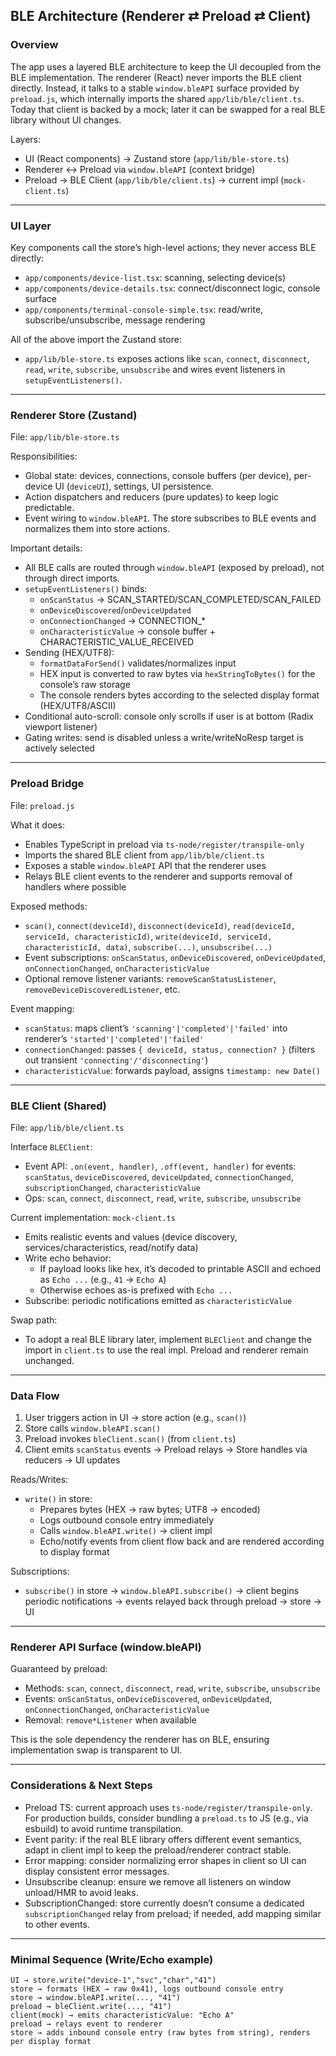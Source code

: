 ## BLE Architecture (Renderer ⇄ Preload ⇄ Client)

### Overview
The app uses a layered BLE architecture to keep the UI decoupled from the BLE implementation. The renderer (React) never imports the BLE client directly. Instead, it talks to a stable `window.bleAPI` surface provided by `preload.js`, which internally imports the shared `app/lib/ble/client.ts`. Today that client is backed by a mock; later it can be swapped for a real BLE library without UI changes.

Layers:
- UI (React components) → Zustand store (`app/lib/ble-store.ts`)
- Renderer ↔ Preload via `window.bleAPI` (context bridge)
- Preload → BLE Client (`app/lib/ble/client.ts`) → current impl (`mock-client.ts`)

---

### UI Layer
Key components call the store’s high-level actions; they never access BLE directly:
- `app/components/device-list.tsx`: scanning, selecting device(s)
- `app/components/device-details.tsx`: connect/disconnect logic, console surface
- `app/components/terminal-console-simple.tsx`: read/write, subscribe/unsubscribe, message rendering

All of the above import the Zustand store:
- `app/lib/ble-store.ts` exposes actions like `scan`, `connect`, `disconnect`, `read`, `write`, `subscribe`, `unsubscribe` and wires event listeners in `setupEventListeners()`.

---

### Renderer Store (Zustand)
File: `app/lib/ble-store.ts`

Responsibilities:
- Global state: devices, connections, console buffers (per device), per-device UI (`deviceUI`), settings, UI persistence.
- Action dispatchers and reducers (pure updates) to keep logic predictable.
- Event wiring to `window.bleAPI`. The store subscribes to BLE events and normalizes them into store actions.

Important details:
- All BLE calls are routed through `window.bleAPI` (exposed by preload), not through direct imports.
- `setupEventListeners()` binds:
  - `onScanStatus` → SCAN_STARTED/SCAN_COMPLETED/SCAN_FAILED
  - `onDeviceDiscovered`/`onDeviceUpdated`
  - `onConnectionChanged` → CONNECTION_*
  - `onCharacteristicValue` → console buffer + CHARACTERISTIC_VALUE_RECEIVED
- Sending (HEX/UTF8):
  - `formatDataForSend()` validates/normalizes input
  - HEX input is converted to raw bytes via `hexStringToBytes()` for the console’s raw storage
  - The console renders bytes according to the selected display format (HEX/UTF8/ASCII)
- Conditional auto-scroll: console only scrolls if user is at bottom (Radix viewport listener)
- Gating writes: send is disabled unless a write/writeNoResp target is actively selected

---

### Preload Bridge
File: `preload.js`

What it does:
- Enables TypeScript in preload via `ts-node/register/transpile-only`
- Imports the shared BLE client from `app/lib/ble/client.ts`
- Exposes a stable `window.bleAPI` API that the renderer uses
- Relays BLE client events to the renderer and supports removal of handlers where possible

Exposed methods:
- `scan()`, `connect(deviceId)`, `disconnect(deviceId)`, `read(deviceId, serviceId, characteristicId)`, `write(deviceId, serviceId, characteristicId, data)`, `subscribe(...)`, `unsubscribe(...)`
- Event subscriptions: `onScanStatus`, `onDeviceDiscovered`, `onDeviceUpdated`, `onConnectionChanged`, `onCharacteristicValue`
- Optional remove listener variants: `removeScanStatusListener`, `removeDeviceDiscoveredListener`, etc.

Event mapping:
- `scanStatus`: maps client’s `'scanning'|'completed'|'failed'` into renderer’s `'started'|'completed'|'failed'`
- `connectionChanged`: passes `{ deviceId, status, connection? }` (filters out transient `'connecting'/'disconnecting'`)
- `characteristicValue`: forwards payload, assigns `timestamp: new Date()`

---

### BLE Client (Shared)
File: `app/lib/ble/client.ts`

Interface `BLEClient`:
- Event API: `.on(event, handler)`, `.off(event, handler)` for events: `scanStatus`, `deviceDiscovered`, `deviceUpdated`, `connectionChanged`, `subscriptionChanged`, `characteristicValue`
- Ops: `scan`, `connect`, `disconnect`, `read`, `write`, `subscribe`, `unsubscribe`

Current implementation: `mock-client.ts`
- Emits realistic events and values (device discovery, services/characteristics, read/notify data)
- Write echo behavior:
  - If payload looks like hex, it’s decoded to printable ASCII and echoed as `Echo ...` (e.g., `41` → `Echo A`)
  - Otherwise echoes as-is prefixed with `Echo ...`
- Subscribe: periodic notifications emitted as `characteristicValue`

Swap path:
- To adopt a real BLE library later, implement `BLEClient` and change the import in `client.ts` to use the real impl. Preload and renderer remain unchanged.

---

### Data Flow
1) User triggers action in UI → store action (e.g., `scan()`)
2) Store calls `window.bleAPI.scan()`
3) Preload invokes `bleClient.scan()` (from `client.ts`)
4) Client emits `scanStatus` events → Preload relays → Store handles via reducers → UI updates

Reads/Writes:
- `write()` in store:
  - Prepares bytes (HEX → raw bytes; UTF8 → encoded)
  - Logs outbound console entry immediately
  - Calls `window.bleAPI.write()` → client impl
  - Echo/notify events from client flow back and are rendered according to display format

Subscriptions:
- `subscribe()` in store → `window.bleAPI.subscribe()` → client begins periodic notifications → events relayed back through preload → store → UI

---

### Renderer API Surface (window.bleAPI)
Guaranteed by preload:
- Methods: `scan`, `connect`, `disconnect`, `read`, `write`, `subscribe`, `unsubscribe`
- Events: `onScanStatus`, `onDeviceDiscovered`, `onDeviceUpdated`, `onConnectionChanged`, `onCharacteristicValue`
- Removal: `remove*Listener` when available

This is the sole dependency the renderer has on BLE, ensuring implementation swap is transparent to UI.

---

### Considerations & Next Steps
- Preload TS: current approach uses `ts-node/register/transpile-only`. For production builds, consider bundling a `preload.ts` to JS (e.g., via esbuild) to avoid runtime transpilation.
- Event parity: if the real BLE library offers different event semantics, adapt in client impl to keep the preload/renderer contract stable.
- Error mapping: consider normalizing error shapes in client so UI can display consistent error messages.
- Unsubscribe cleanup: ensure we remove all listeners on window unload/HMR to avoid leaks.
- SubscriptionChanged: store currently doesn’t consume a dedicated `subscriptionChanged` relay from preload; if needed, add mapping similar to other events.

---

### Minimal Sequence (Write/Echo example)
```
UI → store.write("device-1","svc","char","41")
store → formats (HEX → raw 0x41), logs outbound console entry
store → window.bleAPI.write(..., "41")
preload → bleClient.write(..., "41")
client(mock) → emits characteristicValue: "Echo A"
preload → relays event to renderer
store → adds inbound console entry (raw bytes from string), renders per display format
```


